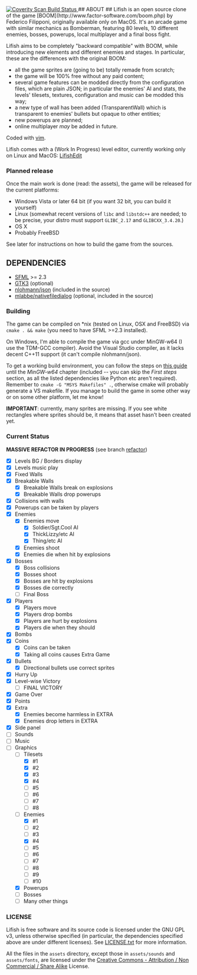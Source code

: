 <a href="https://scan.coverity.com/projects/lifish">
	<img alt="Coverity Scan Build Status"
	     src="https://scan.coverity.com/projects/5674/badge.svg"/>
</a>
## ABOUT ##
Lifish is an open source clone of the game [BOOM](http://www.factor-software.com/boom.php)
by Federico Filipponi, originally available only on MacOS. It's an arcade game with similar
mechanics as Bomberman, featuring 80 levels, 10 different enemies, bosses, powerups, 
local multiplayer and a final boss fight.

Lifish aims to be completely "backward compatible" with BOOM, while introducing new elements
and different enemies and stages. In particular, these are the differences with the
original BOOM:

* all the game sprites are (going to be) totally remade from scratch;
* the game will be 100% free without any paid content;
* several game features can be modded directly from the configuration files,
  which are plain JSON; in particular the enemies' AI and stats, the levels'
  tilesets, textures, configuration and music can be modded this way;
* a new type of wall has been added (TransparentWall) which is transparent to
  enemies' bullets but opaque to other entities;
* new powerups are planned;
* online multiplayer *may* be added in future.

Coded with [vim](http://www.vim.org/).

Lifish comes with a (Work In Progress) level editor, currently working only on Linux and MacOS: [LifishEdit](https://github.com/silverweed/lifish-edit)

### Planned release ###
Once the main work is done (read: the assets), the game will be released 
for the current platforms:

* Windows Vista or later 64 bit (if you want 32 bit, you can build it yourself)
* Linux (somewhat recent versions of `libc` and `libstdc++` are needed; to be precise,
  your distro must support `GLIBC_2.17` and `GLIBCXX_3.4.20`.)
* OS X
* Probably FreeBSD

See later for instructions on how to build the game from the sources.

## DEPENDENCIES ##

* [SFML](https://github.com/SFML/SFML) >= 2.3
* [GTK3](http://www.gtk.org/) (optional)
* [nlohmann/json](https://github.com/nlohmann/json) (included in the source)
* [mlabbe/nativefiledialog](https://github.com/mlabbe/nativefiledialog) (optional, included in the source)

### Building ###
The game can be compiled on *nix (tested on Linux, OSX and FreeBSD) via `cmake . && make`
(you need to have SFML >=2.3 installed).

On Windows, I'm able to compile the game via gcc under MinGW-w64 (I use the TDM-GCC compiler).
Avoid the Visual Studio compiler, as it lacks decent C++11 support (it can't compile nlohmann/json).

To get a working build environment, you can follow the steps on
[this guide](http://ascend4.org/Setting_up_a_MinGW-w64_build_environment) until the *MinGW-w64*
chapter (included -- you can skip the *First steps* section, as all the listed dependencies like Python etc
aren't required). Remember to `cmake -G "MSYS Makefiles" .`, otherwise cmake will probably
generate a VS makefile.
If you manage to build the game in some other way or on some other platform, let me know!

**IMPORTANT**: currently, many sprites are missing. If you see white rectangles where
sprites should be, it means that asset hasn't been created yet.

### Current Status ###

**MASSIVE REFACTOR IN PROGRESS** (see branch [refactor](https://github.com/silverweed/lifish/tree/refactor))

- [x] Levels BG / Borders display
- [x] Levels music play
- [x] Fixed Walls
- [x] Breakable Walls  
  - [x] Breakable Walls break on explosions
  - [x] Breakable Walls drop powerups
- [x] Collisions with walls
- [x] Powerups can be taken by players
- [x] Enemies  
  - [x] Enemies move  
    - [x] Soldier/Sgt.Cool AI
    - [x] ThickLizzy/etc AI
    - [x] Thing/etc AI
  - [x] Enemies shoot
  - [x] Enemies die when hit by explosions
- [x] Bosses   
  - [x] Boss collisions
  - [x] Bosses shoot
  - [x] Bosses are hit by explosions
  - [x] Bosses die correctly
  - [ ] Final Boss
- [x] Players   
  - [x] Players move
  - [x] Players drop bombs
  - [x] Players are hurt by explosions
  - [x] Players die when they should
- [x] Bombs
- [x] Coins   
  - [x] Coins can be taken
  - [x] Taking all coins causes Extra Game
- [x] Bullets
  - [x] Directional bullets use correct sprites
- [x] Hurry Up
- [x] Level-wise Victory
  - [ ] FINAL VICTORY
- [x] Game Over
- [x] Points
- [x] Extra
  - [x] Enemies become harmless in EXTRA
  - [x] Enemies drop letters in EXTRA
- [x] Side panel
- [ ] Sounds
- [ ] Music
- [ ] Graphics
  - [ ] Tilesets
    - [x] #1
    - [x] #2
    - [x] #3
    - [x] #4
    - [ ] #5
    - [ ] #6
    - [ ] #7
    - [ ] #8
  - [ ] Enemies
    - [x] #1
    - [ ] #2
    - [ ] #3
    - [x] #4
    - [ ] #5
    - [ ] #6
    - [ ] #7
    - [ ] #8
    - [ ] #9
    - [ ] #10
  - [x] Powerups
  - [ ] Bosses
  - [ ] Many other things

### LICENSE ###
Lifish is free software and its source code is licensed under the GNU GPL v3,
unless otherwise specified (in particular, the dependencies specified above
are under different licenses).
See [LICENSE.txt](https://github.com/silverweed/lifish/blob/master/LICENSE.txt)
for more information.

All the files in the `assets` directory, except those in `assets/sounds` and `assets/fonts`,
are licensed under the [Creative Commons - Attribution / Non Commercial / Share Alike](http://creativecommons.org/licenses/by-nc-sa/4.0/) License.
